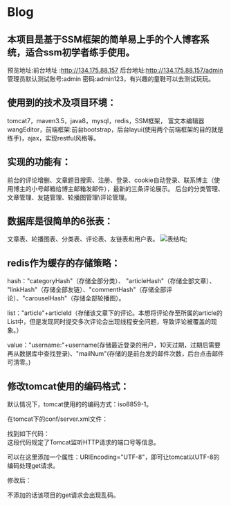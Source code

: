 # Blog
## 本项目是基于SSM框架的简单易上手的个人博客系统，适合ssm初学者练手使用。    
预览地址:前台地址 :http://134.175.88.157 后台地址:http://134.175.88.157/admin    管理员默认测试账号:admin 密码:admin123，有兴趣的童鞋可以去测试玩玩。

## 使用到的技术及项目环境：
tomcat7，maven3.5，java8，mysql，redis，SSM框架， 富文本编辑器wangEditor，前端框架:前台bootstrap，后台layui(使用两个前端框架的目的就是练手)，ajax，实现restful风格等。

## 实现的功能有：
前台的评论增删、文章题目搜索、注册、登录、cookie自动登录、联系博主（使用博主的小号邮箱给博主邮箱发邮件），最新的三条评论展示。
后台的分类管理、文章管理、友链管理、轮播图管理\评论管理。

## 数据库是很简单的6张表：
文章表、轮播图表、分类表、评论表、友链表和用户表。
![表结构](https://github.com/frozen-lin/Blog/blob/master/images/%E8%A1%A8%E7%BB%93%E6%9E%84.png);
## redis作为缓存的存储策略：
hash："categoryHash"（存储全部分类）、 "articleHash"（存储全部文章）、 "linkHash"（存储全部友链）、"commentHash"（存储全部评论）、"carouselHash"（存储全部轮播图）。

list："article"+articleId（存储该文章下的评论。本想将评论存至所属的article的List中，但是发现同时提交多次评论会出现线程安全问题，导致评论被覆盖的现象。）

value："username:"+username(存储最近登录的用户，10天过期，过期后需要再从数据库中查找登录)、"mailNum"(存储的是前台发的邮件次数，后台点击邮件可清零。)

## 修改tomcat使用的编码格式：

默认情况下，tomcat使用的的编码方式：iso8859-1。

在tomcat下的conf/server.xml文件：

找到如下代码：    
<Connector port="8080" protocol="HTTP/1.1" connectionTimeout="20000" redirectPort="8443" />
这段代码规定了Tomcat监听HTTP请求的端口号等信息。

可以在这里添加一个属性：URIEncoding="UTF-8"，即可让tomcat以UTF-8的编码处理get请求。

修改后：
<Connector port="8080"  protocol="HTTP/1.1" connectionTimeout="20000" redirectPort="8443" URIEncoding="UTF-8" />

不添加的话该项目的get请求会出现乱码。

